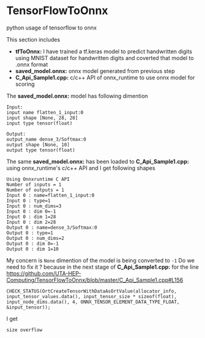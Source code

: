# TensorFlowToOnnx
python usage of tensorflow to onnx

This section includes
* **tfToOnnx:**
 I have trained a tf.keras model to predict handwritten digits using MNIST dataset for handwritten digits and coverted that model to .onnx format
* **saved_model.onnx:**
 onnx model generated from previous step
* **C_Api_Sample1.cpp:**
 c/c++ API of onnx_runtime to use onnx model for scoring
 
 The **saved_model.onnx:** model has following dimention
```
Input:
input name flatten_1_input:0
input shape [None, 28, 28]
input type tensor(float)

Output:
output_name dense_3/Softmax:0
output shape [None, 10]
output type tensor(float)
```
The same **saved_model.onnx:** has been loaded to **C_Api_Sample1.cpp:** using onnx_runtime's c/c++ API and I get following shapes
```
Using Onnxruntime C API
Number of inputs = 1
Number of outputs = 1
Input 0 : name=flatten_1_input:0
Input 0 : type=1
Input 0 : num_dims=3
Input 0 : dim 0=-1
Input 0 : dim 1=28
Input 0 : dim 2=28
Output 0 : name=dense_3/Softmax:0
Output 0 : type=1
Output 0 : num_dims=2
Output 0 : dim 0=-1
Output 0 : dim 1=10
```
My concern is `None` dimention of the model is being converted to `-1` Do we need to fix it ? because in the next stage of **C_Api_Sample1.cpp:** for the line https://github.com/UTA-HEP-Computing/TensorFlowToOnnx/blob/master/C_Api_Sample1.cpp#L156
```
CHECK_STATUS(OrtCreateTensorWithDataAsOrtValue(allocator_info, input_tensor_values.data(), input_tensor_size * sizeof(float), input_node_dims.data(), 4, ONNX_TENSOR_ELEMENT_DATA_TYPE_FLOAT, &input_tensor));
```
I get 

```
size overflow
```
